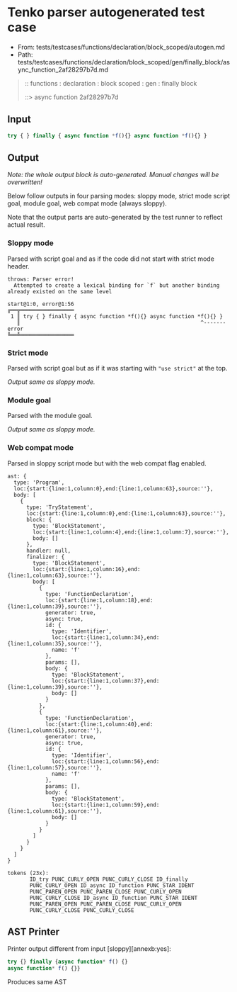 # Tenko parser autogenerated test case

- From: tests/testcases/functions/declaration/block_scoped/autogen.md
- Path: tests/testcases/functions/declaration/block_scoped/gen/finally_block/async_function_2af28297b7d.md

> :: functions : declaration : block scoped : gen : finally block
>
> ::> async function 2af28297b7d

## Input


`````js
try { } finally { async function *f(){} async function *f(){} }
`````

## Output

_Note: the whole output block is auto-generated. Manual changes will be overwritten!_

Below follow outputs in four parsing modes: sloppy mode, strict mode script goal, module goal, web compat mode (always sloppy).

Note that the output parts are auto-generated by the test runner to reflect actual result.

### Sloppy mode

Parsed with script goal and as if the code did not start with strict mode header.

`````
throws: Parser error!
  Attempted to create a lexical binding for `f` but another binding already existed on the same level

start@1:0, error@1:56
╔══╦═════════════════
 1 ║ try { } finally { async function *f(){} async function *f(){} }
   ║                                                         ^------- error
╚══╩═════════════════

`````

### Strict mode

Parsed with script goal but as if it was starting with `"use strict"` at the top.

_Output same as sloppy mode._

### Module goal

Parsed with the module goal.

_Output same as sloppy mode._

### Web compat mode

Parsed in sloppy script mode but with the web compat flag enabled.

`````
ast: {
  type: 'Program',
  loc:{start:{line:1,column:0},end:{line:1,column:63},source:''},
  body: [
    {
      type: 'TryStatement',
      loc:{start:{line:1,column:0},end:{line:1,column:63},source:''},
      block: {
        type: 'BlockStatement',
        loc:{start:{line:1,column:4},end:{line:1,column:7},source:''},
        body: []
      },
      handler: null,
      finalizer: {
        type: 'BlockStatement',
        loc:{start:{line:1,column:16},end:{line:1,column:63},source:''},
        body: [
          {
            type: 'FunctionDeclaration',
            loc:{start:{line:1,column:18},end:{line:1,column:39},source:''},
            generator: true,
            async: true,
            id: {
              type: 'Identifier',
              loc:{start:{line:1,column:34},end:{line:1,column:35},source:''},
              name: 'f'
            },
            params: [],
            body: {
              type: 'BlockStatement',
              loc:{start:{line:1,column:37},end:{line:1,column:39},source:''},
              body: []
            }
          },
          {
            type: 'FunctionDeclaration',
            loc:{start:{line:1,column:40},end:{line:1,column:61},source:''},
            generator: true,
            async: true,
            id: {
              type: 'Identifier',
              loc:{start:{line:1,column:56},end:{line:1,column:57},source:''},
              name: 'f'
            },
            params: [],
            body: {
              type: 'BlockStatement',
              loc:{start:{line:1,column:59},end:{line:1,column:61},source:''},
              body: []
            }
          }
        ]
      }
    }
  ]
}

tokens (23x):
       ID_try PUNC_CURLY_OPEN PUNC_CURLY_CLOSE ID_finally
       PUNC_CURLY_OPEN ID_async ID_function PUNC_STAR IDENT
       PUNC_PAREN_OPEN PUNC_PAREN_CLOSE PUNC_CURLY_OPEN
       PUNC_CURLY_CLOSE ID_async ID_function PUNC_STAR IDENT
       PUNC_PAREN_OPEN PUNC_PAREN_CLOSE PUNC_CURLY_OPEN
       PUNC_CURLY_CLOSE PUNC_CURLY_CLOSE
`````


## AST Printer

Printer output different from input [sloppy][annexb:yes]:

````js
try {} finally {async function* f() {}
async function* f() {}}
````

Produces same AST
